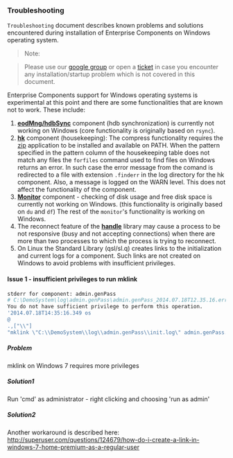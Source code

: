 ###                                           **Troubleshooting**

<!--------------------------------------------------------------------------------------------------------------------->
`Troubleshooting` document describes known problems and solutions encountered during installation of Enterprise 
Components on Windows operating system.

> Note:
  
> Please use our [google group](https://groups.google.com/d/forum/exxeleron) 
or open a [ticket](https://github.com/exxeleron/enterprise-components/issues) 
in case you encounter any installation/startup problem which is not covered in this document.

Enterprise Components support for Windows operating systems is experimental at this point and there are some 
functionalities that are known not to work. These include:

1. [**eodMng/hdbSync**](../components/eodMng/hdbSync.q) component (hdb synchronization) is currently not working on Windows 
   (core functionality is originally based on `rsync`).
2. [**hk**](../components/hk) component (housekeeping): The compress functionality requires the [zip](http://www.info-zip.org/) application to be installed and available on PATH.
When the pattern specified in the pattern column of the housekeeping table does not match any files the `forfiles` command used to find files on Windows returns an error. In such case the error message from the comand is redirected to a file with extension `.finderr` in the log directory for the hk component. Also, a message is logged on the WARN level.
This does not affect the functionality of the component.
3. [**Monitor**](../components/monitor) component - checking of disk usage and free disk space is currently 
   not working on Windows. (this functionality is originally based on `du` and `df`)
   The rest of the `monitor`'s functionality is working on Windows.
4. The reconnect feature of the [**handle**](../libraries/qsl/handle.q) library may cause a process to be not responsive (busy and not accepting connections) when there are more than two processes to which the process is trying to reconnect.
5. On Linux the Standard Library (qsl/sl.q) creates links to the initialization and current logs for a component. Such links are not created on Windows to avoid problems with insufficient privileges.

<!--------------------------------------------------------------------------------------------------------------------->
#### Issue 1 - insufficient privileges to run mklink
```bash
stderr for component: admin.genPass
# C:\DemoSystem\log\admin.genPass\admin.genPass_2014.07.18T12.35.16.err
You do not have sufficient privilege to perform this operation.
'2014.07.18T14:35:16.349 os
@
.,["\\"]
"mklink \"C:\\DemoSystem\\log\\admin.genPass\\init.log\" admin.genPass.2014.07.18T12.35.16.log"
```

##### Problem
mklink on Windows 7 requires more privileges
 
##### Solution1
Run 'cmd' as administrator - right clicking and choosing 'run as admin'

##### Solution2
Another workaround is described here:
http://superuser.com/questions/124679/how-do-i-create-a-link-in-windows-7-home-premium-as-a-regular-user


  
